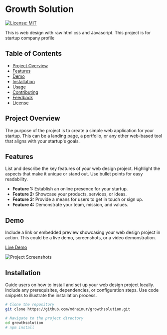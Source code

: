 # Growth Solution

[![License: MIT](https://img.shields.io/badge/License-MIT-yellow.svg)](https://opensource.org/licenses/MIT)

This is web design with raw html css and Javascript. This project is for startup company profile

## Table of Contents

- [Project Overview](#project-overview)
- [Features](#features)
- [Demo](#demo)
- [Installation](#installation)
- [Usage](#usage)
- [Contributing](#contributing)
- [Feedback](#feedback)
- [License](#license)

## Project Overview

<!-- Provide a detailed explanation of your web design project. Include information about its purpose, goals, and any challenges you aim to address. You can also mention the technologies and frameworks used in the project. -->
The purpose of the project is to create a simple web application for your startup. This can be a landing page, a portfolio, or any other web-based tool that aligns with your startup's goals.

## Features

List and describe the key features of your web design project. Highlight the aspects that make it unique or stand out. Use bullet points for easy readability.

- **Feature 1:** Establish an online presence for your startup.
- **Feature 2:** Showcase your products, services, or ideas.
- **Feature 3:** Provide a means for users to get in touch or sign up.
- **Feature 4:** Demonstrate your team, mission, and values.

## Demo

Include a link or embedded preview showcasing your web design project in action. This could be a live demo, screenshots, or a video demonstration.

[Live Demo](#) <!-- Replace with your demo link -->

![Project Screenshots](screenshots/screenshot.png) <!-- Include relevant screenshots -->

## Installation

Guide users on how to install and set up your web design project locally. Include any prerequisites, dependencies, or configuration steps. Use code snippets to illustrate the installation process.

```bash
# Clone the repository
git clone https://github.com/mdnaimur/growthsolution.git

# Navigate to the project directory
cd growthsolution
# npm install
